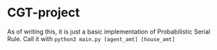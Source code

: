 # CGT-project
As of writing this, it is just a basic implementation of Probabilistic Serial Rule.
Call it with 
`python3 main.py [agent_amt] [house_amt]`